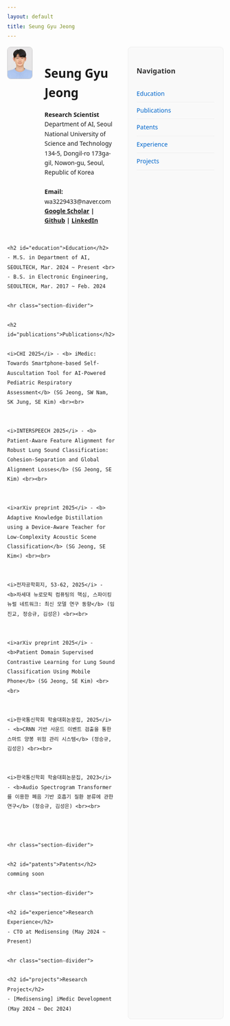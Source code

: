 ```yaml
---
layout: default
title: Seung Gyu Jeong
---
```


<style>
body {
  font-family: 'Segoe UI', Tahoma, Geneva, Verdana, sans-serif;
  line-height: 1.6;
}
h2 {
  margin-top: 60px;
  margin-bottom: 30px;
  font-size: 1.8em;
  color: #333;
}
.section-divider {
  border: none;
  height: 2px;
  background-color: #ddd;
  margin: 50px 0;
}
.nav-link {
  display: block;
  padding: 8px 0;
  text-decoration: none;
  color: #0066cc;
  border-bottom: 1px solid #eee;
}
.nav-link:hover {
  color: #004499;
  background-color: #f5f5f5;
  padding-left: 10px;
}
</style>

<div style="display: flex; gap: 30px;">
  <!-- Main Content -->
  <div style="flex: 1;">
    <div style="display: flex; align-items: flex-start; margin-bottom: 40px;">
      <div style="margin-right: 30px;">
                <img src="/jeongseunggyu.jpg" alt="Seung Gyu Jeong" width="160" style="border-radius: 8px; border: 1px solid #ccc;">
      </div>
      <div>
        <h1>Seung Gyu Jeong</h1>
        <b>Research Scientist</b><br>
        Department of AI, Seoul National University of Science and Technology<br>
        134-5, Dongil-ro 173ga-gil, Nowon-gu, Seoul, Republic of Korea<br>
        <br>
        <b>Email:</b> wa3229433@naver.com<br>
        <b>
          <a href="https://scholar.google.com/citations?user=BqS-vtAAAAAJ&hl=ko" target="_blank">Google Scholar</a> |
          <a href="https://github.com/wa976" target="_blank">Github</a> |
          <a href="https://www.linkedin.com/in/seung-gyu-jeong-wa9433/" target="_blank">LinkedIn</a>
        </b>
      </div>
    </div>

    <h2 id="education">Education</h2>
    - M.S. in Department of AI, SEOULTECH, Mar. 2024 ~ Present <br>
    - B.S. in Electronic Engineering, SEOULTECH, Mar. 2017 ~ Feb. 2024

    <hr class="section-divider">

    <h2 id="publications">Publications</h2>

    <i>CHI 2025</i> - <b> iMedic: Towards Smartphone-based Self-Auscultation Tool for AI-Powered Pediatric Respiratory Assessment</b> (SG Jeong, SW Nam, SK Jung, SE Kim) <br><br>


    <i>INTERSPEECH 2025</i> - <b> Patient-Aware Feature Alignment for Robust Lung Sound Classification: Cohesion-Separation and Global Alignment Losses</b> (SG Jeong, SE Kim) <br><br>


    <i>arXiv preprint 2025</i> - <b> Adaptive Knowledge Distillation using a Device-Aware Teacher for Low-Complexity Acoustic Scene Classification</b> (SG Jeong, SE Kim<) <br><br>


    <i>전자공학회지, 53-62, 2025</i> - <b>차세대 뉴로모픽 컴퓨팅의 핵심, 스파이킹 뉴럴 네트워크: 최신 모델 연구 동향</b> (임진교, 정승규, 김성은) <br><br>


    <i>arXiv preprint 2025</i> - <b>Patient Domain Supervised Contrastive Learning for Lung Sound Classification Using Mobile Phone</b> (SG Jeong, SE Kim) <br><br>


    <i>한국통신학회 학술대회논문집, 2025</i> - <b>CRNN 기반 사운드 이벤트 검출을 통한 스마트 양봉 위험 관리 시스템</b> (정승규, 김성은) <br><br>


    <i>한국통신학회 학술대회논문집, 2023</i> - <b>Audio Spectrogram Transformer 를 이용한 폐음 기반 호흡기 질환 분류에 관한 연구</b> (정승규, 김성은) <br><br>



    <hr class="section-divider">

    <h2 id="patents">Patents</h2>
    comming soon

    <hr class="section-divider">

    <h2 id="experience">Research Experience</h2>
    - CTO at Medisensing (May 2024 ~ Present)

    <hr class="section-divider">

    <h2 id="projects">Research Project</h2>
    - [Medisensing] iMedic Development (May 2024 ~ Dec 2024)

  </div>

  <!-- Right Navigation -->
  <div style="width: 200px; position: sticky; top: 20px; padding: 20px; background-color: #f9f9f9; border-radius: 8px; border: 1px solid #eee;">
    <h3 style="margin-bottom: 20px; color: #333;">Navigation</h3>
    <div style="list-style: none; padding: 0;">
      <a href="#education" class="nav-link">Education</a>
      <a href="#publications" class="nav-link">Publications</a>
      <a href="#patents" class="nav-link">Patents</a>
      <a href="#experience" class="nav-link">Experience</a>
      <a href="#projects" class="nav-link">Projects</a>
    </div>
  </div>
</div>
